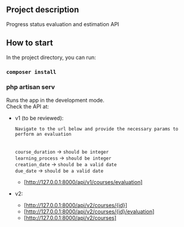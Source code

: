 ## Project description

Progress status evaluation and estimation API

## How to start

In the project directory, you can run:

### `composer install`

### php artisan serv

Runs the app in the development mode.\
Check the API at:
  - v1 (to be reviewed):
  
    `Navigate to the url below and provide the necessary params to perform an evaluation` <br /><br />
    
    ```course_duration``` -> `should be integer` <br />
    ```learning_process``` -> `should be integer` <br />
    ```creation_date``` -> `should be a valid date` <br />
    ```due_date``` -> `should be a valid date` <br />
    
    * [http://127.0.0.1:8000/api/v1/courses/evaluation]
  - v2:
    * [http://127.0.0.1:8000/api/v2/courses/{id}]
    * [http://127.0.0.1:8000/api/v2/courses/{id}/evaluation]
    * [http://127.0.0.1:8000/api/v2/courses]
